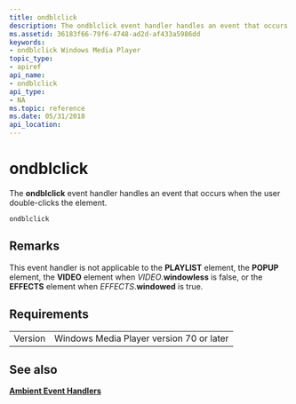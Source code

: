 ```yaml
---
title: ondblclick
description: The ondblclick event handler handles an event that occurs when the user double-clicks the element.
ms.assetid: 36183f66-79f6-4748-ad2d-af433a5986dd
keywords:
- ondblclick Windows Media Player
topic_type:
- apiref
api_name:
- ondblclick
api_type:
- NA
ms.topic: reference
ms.date: 05/31/2018
api_location: 
---
```


# ondblclick

The **ondblclick** event handler handles an event that occurs when the user double-clicks the element.

``` syntax
ondblclick
```

## Remarks

This event handler is not applicable to the **PLAYLIST** element, the **POPUP** element, the **VIDEO** element when *VIDEO*.**windowless** is false, or the **EFFECTS** element when *EFFECTS*.**windowed** is true.

## Requirements



|                    |                                                     |
|--------------------|-----------------------------------------------------|
| Version<br/> | Windows Media Player version 70 or later<br/> |



## See also

<dl> <dt>

[**Ambient Event Handlers**](ambient-event-handlers.md)
</dt> </dl>

 

 





